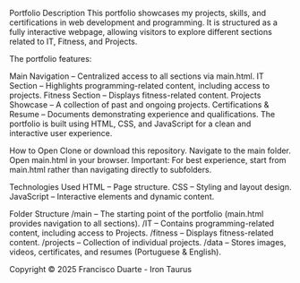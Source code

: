 Portfolio
Description
This portfolio showcases my projects, skills, and certifications in web development and programming. It is structured as a fully interactive webpage, allowing visitors to explore different sections related to IT, Fitness, and Projects.

The portfolio features:

Main Navigation – Centralized access to all sections via main.html.
IT Section – Highlights programming-related content, including access to projects.
Fitness Section – Displays fitness-related content.
Projects Showcase – A collection of past and ongoing projects.
Certifications & Resume – Documents demonstrating experience and qualifications.
The portfolio is built using HTML, CSS, and JavaScript for a clean and interactive user experience.

How to Open
Clone or download this repository.
Navigate to the main folder.
Open main.html in your browser. 
Important: For best experience, start from main.html rather than navigating directly to subfolders.

Technologies Used
HTML – Page structure.
CSS – Styling and layout design.
JavaScript – Interactive elements and dynamic content.

Folder Structure
/main – The starting point of the portfolio (main.html provides navigation to all sections).
/IT – Contains programming-related content, including access to Projects.
/fitness – Displays fitness-related content.
/projects – Collection of individual projects.
/data – Stores images, videos, certificates, and resumes (Portuguese & English).

Copyright
© 2025 Francisco Duarte - Iron Taurus
